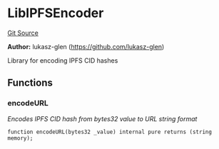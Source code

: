 # LibIPFSEncoder
[Git Source](https://github.com/fxhash/fxhash-evm-contracts/blob/3196ec292bff15f41085b94e4b488f73ce88013c/src/lib/LibIPFSEncoder.sol)

**Author:**
lukasz-glen (https://github.com/lukasz-glen)

Library for encoding IPFS CID hashes


## Functions
### encodeURL

*Encodes IPFS CID hash from bytes32 value to URL string format*


```solidity
function encodeURL(bytes32 _value) internal pure returns (string memory);
```

